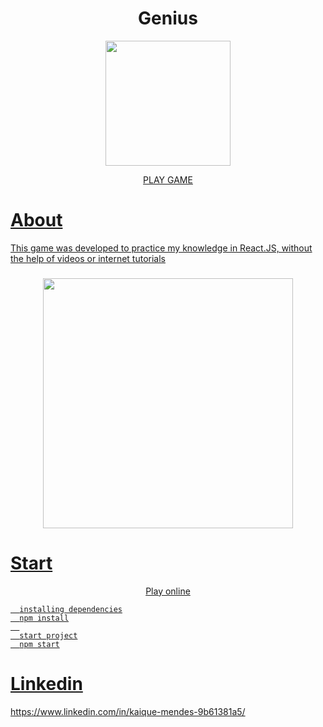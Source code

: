 <h1 align="center"> Genius </h1>



<p align="center">
    <IMG height="200" src="https://macmagazine.com.br/wp-content/uploads/2010/09/24-genius_icon.png">
</p>

<p align="center">
<a href='https://gamegeniuss.herokuapp.com'>PLAY GAME
</p>

<h1> About </h1>
This game was developed to practice my knowledge
in React.JS, without the help of videos or internet tutorials

    
###
<p align="center">
    <img height="400" src="https://user-images.githubusercontent.com/69175890/185414099-614b7626-54c0-4eab-aeb4-1391b8d0f50b.png">
</p>
<h1>Start</h1>


<p align="center">
<a href='https://gamegeniuss.herokuapp.com'>Play online
</p>

```
  installing dependencies
  npm install
  
  start project
  npm start
``` 

<h1>Linkedin</h1>

https://www.linkedin.com/in/kaique-mendes-9b61381a5/
